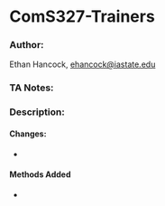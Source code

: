 
# ComS327-Trainers
### Author:
Ethan Hancock, ehancock@iastate.edu
### TA Notes: 
> 

### Description:
#### Changes:
 - 

#### Methods Added
 - 
